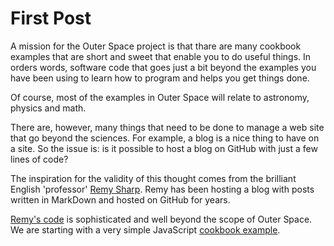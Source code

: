 First Post
===

A mission for the Outer Space project is that thare are many cookbook examples that are short and sweet that enable you to do useful things.
In orders words, software code that goes just a bit beyond the examples you have been using to learn how to program and helps you get things done.

Of course, most of the examples in Outer Space will relate to astronomy, physics and math.

There are, however, many things that need to be done to manage a web site that go beyond the sciences.
For example, a blog is a nice thing to have on a site. So the issue is: is it possible to host a blog on GitHub with just a few lines of code?

The inspiration for the validity of this thought comes from the brilliant English 'professor' [Remy Sharp]( http://remysharp.com ). 
Remy has been hosting a blog with posts written in MarkDown and hosted on GitHub for years.

[Remy's code]( https://github.com/remy/remysharp.com ) is sophisticated and well beyond the scope of Outer Space.
We are starting with a very simple JavaScript [cookbook example]( https://github.com/jaanga/jaanga.github.io/blob/master/outer-space/blog/index.html ).



 